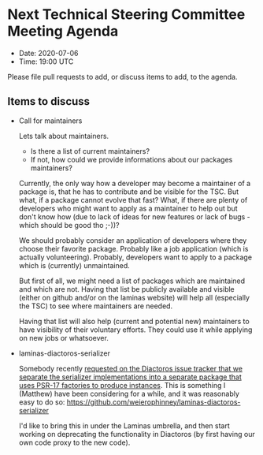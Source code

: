 # Next Technical Steering Committee Meeting Agenda

- Date: 2020-07-06
- Time: 19:00 UTC

Please file pull requests to add, or discuss items to add, to the agenda.

## Items to discuss

- Call for maintainers
  
  Lets talk about maintainers. 
  
  - Is there a list of current maintainers?
  - If not, how could we provide informations about our packages maintainers?
  
  Currently, the only way how a developer may become a maintainer of a package is, that he has to contribute and be visible for the TSC. But what, if a package cannot evolve that fast? What, if there are plenty of developers who might want to apply as a maintainer to help out but don't know how (due to lack of ideas for new features or lack of bugs - which should be good tho ;-))?
  
  We should probably consider an application of developers where they choose their favorite package. Probably like a job application (which is actually volunteering). Probably, developers want to apply to a package which is (currently) unmaintained.
  
  But first of all, we might need a list of packages which are maintained and which are not. Having that list be publicly available and visible (either on github and/or on the laminas website) will help all (especially the TSC) to see where maintainers are needed.
  
  Having that list will also help (current and potential new) maintainers to have visibility of their voluntary efforts. They could use it while applying on new jobs or whatsoever.

- laminas-diactoros-serializer

  Somebody recently [requested on the Diactoros issue tracker that we separate the serializer implementations into a separate package that uses PSR-17 factories to produce instances](https://github.com/laminas/laminas-diactoros/issues/43).
  This is something I (Matthew) have been considering for a while, and it was reasonably easy to do so:
  https://github.com/weierophinney/laminas-diactoros-serializer

  I'd like to bring this in under the Laminas umbrella, and then start working on deprecating the functionality in Diactoros (by first having our own code proxy to the new code).
